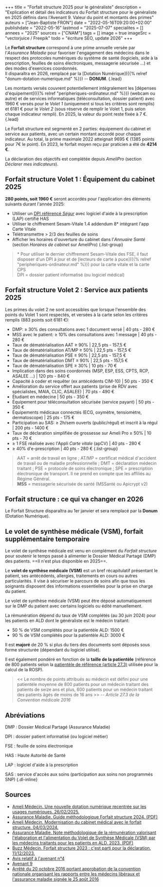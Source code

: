 +++
title = "Forfait structure 2025 pour le généraliste"
description = "Explication et détail des indicateurs du Forfait structure pour le généraliste en 2025 définis dans l'Avenant 9. Valeur du point et montants des primes"
auteurs = ["Jean-Baptiste FRON"]
date = "2022-05-16T09:20:00+02:00"
publishdate = "2022-05-16"
lastmod = "2025-07-07"
specialites = []
annees = "2025"
sources = ["CNAM"]
tags = []
image = true
imageSrc = "vectorjuice / Freepik"
todo = "écriture SEO, update 2026"
+++

Le **Forfait structure** correspond à une prime annuelle versée par l'*Assurance Maladie* pour favoriser l'engagement des médecins dans le respect des protocoles numériques du système de santé (logiciels, aide à la prescription, feuilles de soins électroniques, messagerie sécurisée ...) et des modes d'exercices coordonnés.  
Il disparaîtra en 2026, remplacé par la [Dotation Numérique]({{% relref "donum-dotation-numerique.md" %}}) -- **DONUM**.
{.lead}

Les montants versés couvrent potentiellement intégralement les [dépenses d'équipement]({{% relref "peripheriques-ordinateur.md" %}}) (webcam ou autre) et de services informatiques (téléconsultation, dossier patient) avec 1960 € versés pour le *Volet 1* (uniquement si tous les critères sont remplis) et 6181 € pour le *Volet 2* (sous réserve de remplir le Volet 1, puis selon chaque indicateur rempli). En 2025, la valeur du point reste fixée à 7 €.
{.lead}

Le Forfait structure est segmenté en 2 parties: équipement du cabinet et service aux patients, avec un certain montant accordé pour chaque indicateur. Au total, la prime maximale 2022 atteignait 9695 € (1385 points pour 7€ le point). En 2023, le forfait moyen reçu par praticien a été de **4214 €**.

La déclaration des objectifs est complétée depuis *AmeliPro* (section *Déclarer mes indicateurs*).

## Forfait structure Volet 1 : Équipement du cabinet 2025

**280 points, soit 1960 €** seront accordés pour l'application des éléments suivants durant l'année 2025:

- Utiliser un [DPI référencé *Ségur*](https://industriels.esante.gouv.fr/segur-du-numerique-en-sante/solutions-referencees-segur) avec logiciel d'aide à la prescription (LAP) certifié HAS
- Utiliser le chiffrement Sesam-Vitale 1.4 addendum 8* intégrant l'app Carte Vitale
- Télétransmettre > 2/3 des feuilles de soins
- Afficher les horaires d'ouverture du cabinet dans l'*Annuaire Santé* (section *Horaires de cabinet* sur AmeliPro)
{.list-group}

> \* Pour utiliser le dernier chiffrement Sesam-Vitale des FSE, il faut disposer d'un DPI à jour et de [lecteurs de carte à puce]({{% relref "peripheriques-ordinateur.md" %}}) pour la carte vitale et la carte CPS  
DPI = dossier patient informatisé (ou logiciel médical)

## Forfait structure Volet 2 : Service aux patients 2025

Les primes du volet 2 ne sont accessibles que lorsque l'ensemble des points du Volet 1 sont respectés, et versées à la carte selon les critères remplis (883 points soit 6181 €):

- DMP: ≥ 30% des consultations avec 1 document versé | 40 pts - 280 €
- MSS avec le patient: ≥ 10% des consultations avec 1 message | 40 pts - 280 €
- Taux de dématérialisation AAT ≥ 90% | 22,5 pts - 157,5 €
- Taux de dématérialisation AT/MP ≥ 50% | 22,5 pts - 157,5 €
- Taux de dématérialisation PSE ≥ 90% | 22,5 pts - 157,5 €
- Taux de dématérialisation DMT ≥ 90% | 22,5 pts - 157,5 €
- Taux de dématérialisation SPE ≥ 30% | 10 pts - 70 €
- Implication dans des soins coordonnés (MSP, ESP, ESS, CPTS, RCP, ASALEE ...) | 120 pts - 840 €
- Capacité à coder et requêter (ex antécédents CIM-10) | 50 pts - 350 €
- Amélioration du service offert aux patients (prise de RDV avec spécialistes, MAIA, CLIC, ASALEE) | 70 pts - 490 €
- Étudiant en médecine | 50 pts - 350 €
- Équipement pour téléconsultation sécurisée (service payant) | 50 pts - 350 €
- Équipements médicaux connectés (ECG, oxymètre, tensiomètre, dermatoscope) | 25 pts - 175 €
- Participation au SAS: ≥ 2h/sem ouverts (public/régul) et inscrit à la régul | 200 pts - 1400 €
- Taux de déclaration simplifiée de grossesse sur Ameli Pro ≥ 50% | 10 pts - 70 €
- ≥ 1 FSE réalisée avec l'Appli *Carte vitale* (apCV) | 40 pts - 280 €
- ≥ 40% d'e-prescription | 40 pts - 280 €
{.list-group}

> AAT = arrêt de travail en ligne ; AT/MP = certificat médical d'accident de travail ou de maladie professionnelle ; DMT = déclaration médecin traitant ; PSE = protocole de soins électronique ; SPE = prescription électronique de transport. Il ne prend en compte que les affiliés au Régime Général.  
**MSS** = messagerie sécurisée de santé (MSSanté ou Apicrypt v2)

## Forfait structure : ce qui va changer en 2026

Le Forfait Structure disparaîtra au 1er janvier et sera remplacé par la **Donum** (Dotation Numérique).

## Le volet de synthèse médicale (VSM), forfait supplémentaire temporaire

Le volet de synthèse médicale est venu en complément du *Forfait structure* pour soutenir le temps passé à alimenter le Dossier Médical Partagé (DMP) des patients. ==Il n'est plus disponible en 2025==.

Le **volet de synthèse médicale (VSM)** est un bref récapitulatif présentant le patient, ses antécédents, allergies, traitements en cours ou autres particularités. Il vise à sécuriser le parcours de soins afin que tous les soignants disposent des informations essentielles pour la prise en charge du patient.

Le volet de synthèse médicale (VSM) peut être déposé automatiquement sur le DMP du patient avec certains logiciels ou édité manuellement.

La rémunération dépend du taux de VSM complétés (au 30 juin 2024) pour les patients en ALD dont le généraliste est le médecin traitant:

- 50 % de VSM complétés pour la patientèle ALD: 1500 €
- 90 % de VSM complétés pour la patientèle ALD: 3000 €

Il est **majoré** de 20 % si plus du tiers des documents sont déposés sous forme structurée (dépendant du logiciel utilisé).

Il est également pondéré en fonction de la **taille de la patientèle** (référence de 800 patients selon la [patientèle de référence (article 27.3)](https://www.legifrance.gouv.fr/loda/article_lc/LEGIARTI000037439142) utilisée pour la calcul de la ROSP).

> << Le nombre de points attribués au médecin est défini pour une patientèle moyenne de 800 patients pour un médecin traitant des patients de seize ans et plus, 600 patients pour un médecin traitant des patients âgés de moins de 16 ans >> -- *Article 27.3 de la Convention médicale 2016*

## Abréviations

DMP
: Dossier Médical Partagé (Assurance Maladie)

DPI
: dossier patient informatisé (ou logiciel métier)

FSE
: feuille de soins électronique

HAS
: Haute Autorité de Santé

LAP
: logiciel d'aide à la prescription

SAS
: service d'accès aux soins (participation aux soins non programmés SNP)
{.dl-inline}

## Sources

- [Ameli Médecin. Une nouvelle dotation numérique recentrée sur les usages numériques. 26/02/2025.](https://www.ameli.fr/medecin/textes-reference/convention-medicale-2024-2029/grands-axes-convention-detail/mesures-attractivite-exercice-liberal/nouvelle-dotation-numerique)
- [Assurance Maladie. Guide méthodologique Forfait structure 2024. (PDF)](https://www.ameli.fr/sites/default/files/Documents/guide-methodologique-forfait-Structure%202024_assurance-maladie.pdf)
- [Ameli Médecin. Modernisation du cabinet médical avec le forfait structure. 04/03/2024.](https://www.ameli.fr/paris/medecin/exercice-liberal/vie-cabinet/aides-financieres/modernisation-cabinet)
- [Assurance Maladie. Note méthodologique de la rémunération valorisant l'élaboration et l'alimentation du Volet de Synthèse Médicale (VSM) par les médecins traitants pour les patients en ALD. 2023. (PDF)](https://www.ameli.fr/sites/default/files/Documents/20231213_%20Note%20methodologique%20r%C3%A9mun%C3%A9ration%20VSM%20ALD_MT.pdf)
- [Buzz Médecin. Forfait structure 2023 : c'est parti pour la déclaration. 11/12/2023.](https://comparatif-logiciels-medicaux.fr/actualite/forfait-structure-2023-cest-parti-pour-la-declaration)
- [Avis relatif à l'avenant n°4](https://www.legifrance.gouv.fr/jorf/id/JORFTEXT000046363095)
- [Avenant 9](https://www.legifrance.gouv.fr/jorf/id/JORFTEXT000044097701)
- [Arrêté du 20 octobre 2016 portant approbation de la convention nationale organisant les rapports entre les médecins libéraux et l'assurance maladie signée le 25 août 2016](https://www.legifrance.gouv.fr/loda/id/JORFTEXT000033285608)
